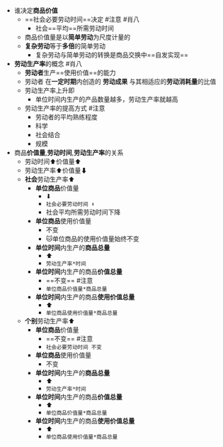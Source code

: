 - 谁决定**商品价值**
	- ==社会必要劳动时间==决定 #注意 #肖八
		- 社会==平均==所需劳动时间
	- 商品价值量是以**简单劳动**为尺度计量的
	- **复杂劳动**等于**多倍**的简单劳动
		- 复杂劳动与简单劳动的转换是商品交换中==自发实现==
- **劳动生产率**的概念 #肖八 
	- **劳动者**生产==使用价值==的能力
	- 劳动者 在**一定时期**内创造的 **劳动成果** 与其相适应的**劳动消耗量**的比值
	- 劳动生产率上升即
		- 单位时间内生产的产品数量越多，劳动生产率就越高
	- 劳动生产率的提高方式  #注意
		- 劳动者的平均熟练程度
		- 科学
		- 社会结合
		- 规模
- 商品**价值量**,**劳动时间**,**劳动生产率**的关系
	- 劳动时间⬆价值量⬆
	- 劳动生产率⬆价值量⬇
	- **社会**劳动生产率⬆
		- **单位商品**价值量 
			- ⬇
			- `社会必要劳动时间 ⬇`
			- 社会平均所需劳动时间下降
		- **单位商品**使用价值量 
			- 不变
			- 🐱单位商品的使用价值量始终不变
		- **单位时间**内生产的**商品总量**
			- ⬆
			- `劳动生产率*时间`
		- **单位时间**内生产的商品**价值总量**
			- ==不变== #注意
			- `单位商品价值量*商品总量`
		- **单位时间**内生产的商品**使用价值总量**
			- ⬆
			- `单位商品使用价值量*商品总量`
	- **个别**劳动生产率⬆
		- **单位商品**价值量 
			- ==不变== #注意
			- `社会必要劳动时间 不变`
		- **单位商品**使用价值量 
			- 不变
		- **单位时间**内生产的**商品总量**
			- ⬆
			- `劳动生产率*时间`
		- **单位时间**内生产的商品**价值总量**
			- ⬆
			- `单位商品价值量*商品总量`
		-  **单位时间**内生产的商品**使用价值总量**
			- ⬆
			- `单位商品使用价值量*商品总量`

